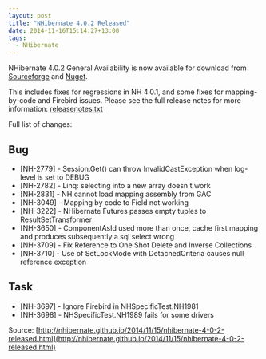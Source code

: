 ```yaml
---
layout: post
title: "NHibernate 4.0.2 Released"
date: 2014-11-16T15:14:27+13:00
tags:
  - NHibernate
---
```

NHibernate 4.0.2 General Availability is now available for download from [Sourceforge](https://sourceforge.net/projects/nhibernate/files/NHibernate/4.0.2.GA/) and [Nuget](https://www.nuget.org/packages/NHibernate/4.0.2.4000).

This includes fixes for regressions in NH 4.0.1, and some fixes for mapping-by-code and Firebird issues.
Please see the full release notes for more information:
[releasenotes.txt](https://github.com/nhibernate/nhibernate-core/blob/4.0.2.GA/releasenotes.txt)

Full list of changes:

## Bug
* [NH-2779] - Session.Get() can throw InvalidCastException when log-level is set to DEBUG
* [NH-2782] - Linq: selecting into a new array doesn't work
* [NH-2831] - NH cannot load mapping assembly from GAC 
* [NH-3049] - Mapping by code to Field not working
* [NH-3222] - NHibernate Futures passes empty tuples to ResultSetTransformer
* [NH-3650] - ComponentAsId<T> used more than once, cache first mapping and produces  subsequently a sql select wrong
* [NH-3709] - Fix Reference to One Shot Delete and Inverse Collections
* [NH-3710] - Use of SetLockMode with DetachedCriteria causes null reference exception

## Task
* [NH-3697] - Ignore Firebird in NHSpecificTest.NH1981
* [NH-3698] - NHSpecificTest.NH1989 fails for some drivers

Source: [http://nhibernate.github.io/2014/11/15/nhibernate-4-0-2-released.html](http://nhibernate.github.io/2014/11/15/nhibernate-4-0-2-released.html)